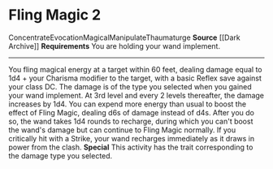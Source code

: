 ﻿---
actions: '[two-actions]'
cost: null
element: null
frequency: null
id: '1233'
name: Fling Magic
rarity: Common
requirement: You are holding your wand implement.
school: Evocation
source: '[[DATABASE/source/Dark Archive|Dark Archive]]'
trait:
- '[[DATABASE/trait/Concentrate|Concentrate]]'
- '[[DATABASE/trait/Evocation|Evocation]]'
- '[[DATABASE/trait/Magical|Magical]]'
- '[[DATABASE/trait/Manipulate|Manipulate]]'
- '[[DATABASE/trait/Thaumaturge|Thaumaturge]]'
trigger: null
type: Action

---
# Fling Magic <span class="action-icon">2</span>

<span class="item-trait">Concentrate</span><span class="item-trait">Evocation</span><span class="item-trait">Magical</span><span class="item-trait">Manipulate</span><span class="item-trait">Thaumaturge</span>
**Source** [[Dark Archive]]
**Requirements** You are holding your wand implement.

---
You fling magical energy at a target within 60 feet, dealing damage equal to 1d4 + your Charisma modifier to the target, with a basic Reflex save against your class DC. The damage is of the type you selected when you gained your wand implement. At 3rd level and every 2 levels thereafter, the damage increases by 1d4.
 You can expend more energy than usual to boost the effect of Fling Magic, dealing d6s of damage instead of d4s. After you do so, the wand takes 1d4 rounds to recharge, during which you can't boost the wand's damage but can continue to Fling Magic normally. If you critically hit with a Strike, your wand recharges immediately as it draws in power from the clash.
 **Special** This activity has the trait corresponding to the damage type you selected.